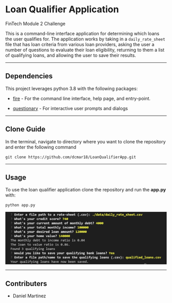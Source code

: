 # Loan Qualifier Application
FinTech Module 2 Challenge

This is a command-line interface application for determining which loans the user qualifies for. The application works by taking in a `daily_rate_sheet` file  that has loan criteria from various loan providers, asking the user a number of questions to evaluate their loan eligibility, returning to them a list of qualifying loans, and allowing the user to save their results.

---

## Dependencies
This project leverages python 3.8 with the following packages:

* [fire](https://github.com/google/python-fire) - For the command line interface, help page, and entry-point.

* [questionary](https://github.com/tmbo/questionary) - For interactive user prompts and dialogs
---
## Clone Guide
 In the terminal, navigate to directory where you want to clone the repository and enter the following command
```
git clone https://github.com/dcmar18/LoanQualifierApp.git
```

---
## Usage
To use the loan qualifier application clone the repository and run the **app.py** with:

```
python app.py
```
![Three circular icons that represent a phone, the python logo, and money.](user_prompts.jpg)

---
## Contributers

- Daniel Martinez
